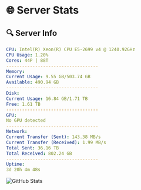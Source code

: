 # 🌐 Server Stats
## 🔍 Server Info
```yaml
CPU: Intel(R) Xeon(R) CPU E5-2699 v4 @ 1240.92GHz
CPU Usage: 1.20%
Cores: 44P | 88T
-----------------------------------
Memory:
Current Usage: 9.55 GB/503.74 GB
Available: 490.94 GB
-----------------------------------
Disk:
Current Usage: 16.84 GB/1.71 TB
Free: 1.61 TB
-----------------------------------
GPU:
No GPU detected
-----------------------------------
Network:
Current Transfer (Sent): 143.38 MB/s
Current Transfer (Received): 1.99 MB/s
Total Sent: 36.16 TB
Total Received: 802.24 GB
-----------------------------------
Uptime:
3d 20h 4m 48s
```
![GitHub Stats](https://img.shields.io/badge/Updated-2025-02-11_18:48:06-blue)